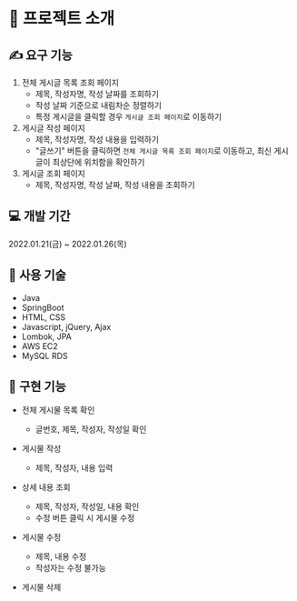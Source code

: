 # 🚣 프로젝트 소개


## ✍ 요구 기능

1. 전체 게시글 목록 조회 페이지
    - 제목, 작성자명, 작성 날짜를 조회하기
    - 작성 날짜 기준으로 내림차순 정렬하기
    - 특정 게시글을 클릭할 경우 `게시글 조회 페이지`로 이동하기
2. 게시글 작성 페이지
    - 제목, 작성자명, 작성 내용을 입력하기
    - "글쓰기" 버튼을 클릭하면 `전체 게시글 목록 조회 페이지`로 이동하고, 최신 게시글이 최상단에 위치함을 확인하기
3. 게시글 조회 페이지
    - 제목, 작성자명, 작성 날짜, 작성 내용을 조회하기


## 💻 개발 기간
2022.01.21(금) ~ 2022.01.26(목)

## 📗 사용 기술
- Java
- SpringBoot
- HTML, CSS
- Javascript, jQuery, Ajax
- Lombok, JPA
- AWS EC2
- MySQL RDS


## 🚀 구현 기능

- 전체 게시물 목록 확인
  - 글번호, 제목, 작성자, 작성일 확인

- 게시물 작성
  - 제목, 작성자, 내용 입력

- 상세 내용 조회
  - 제목, 작성자, 작성일, 내용 확인
  - 수정 버튼 클릭 시 게시물 수정

- 게시물 수정
  - 제목, 내용 수정
  - 작성자는 수정 불가능

- 게시물 삭제